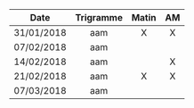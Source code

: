 |Date | Trigramme | Matin  | AM  |
|-----|:---------:|:------:|:---:|
| 31/01/2018 | aam |   X   |  X  |
| 07/02/2018 | aam |       |     |
| 14/02/2018 | aam |       |  X  |
| 21/02/2018 | aam |   X   |  X  |
| 07/03/2018 | aam |       |     |
